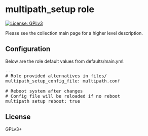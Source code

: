 # multipath_setup role

[![License: GPLv3](https://img.shields.io/badge/license-GPLv3-brightgreen.svg)](https://www.gnu.org/licenses/gpl-3.0)

Please see the collection main page for a higher level description.

## Configuration

Below are the role default values from defaults/main.yml:

<pre>
---
# Role provided alternatives in files/
multipath_setup_config_file: multipath.conf

# Reboot system after changes
# Config file will be reloaded if no reboot
multipath_setup_reboot: true
</pre>

## License

GPLv3+

